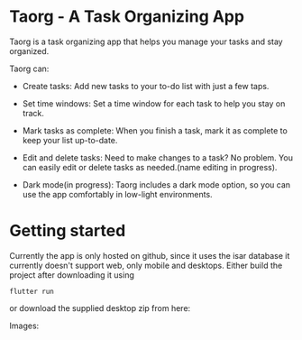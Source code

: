 # Taorg - A Task Organizing App

Taorg is a task organizing app that helps you manage your tasks and stay organized.

Taorg can: 

 * Create tasks: Add new tasks to your to-do list with just a few taps.

 * Set time windows: Set a time window for each task to help you stay on track.

 * Mark tasks as complete: When you finish a task, mark it as complete to keep your list up-to-date.

 * Edit and delete tasks: Need to make changes to a task? No problem. You can easily edit or delete tasks as needed.(name editing in progress).

  * Dark mode(in progress): Taorg includes a dark mode option, so you can use the app comfortably in low-light environments.

# Getting started
 Currently the app is only hosted on github, since it uses the isar database it currently doesn't support web, only mobile and desktops.
 Either build the project after downloading it using 
 ```
 flutter run
 ```
 or download the supplied desktop zip from here: 

Images:
